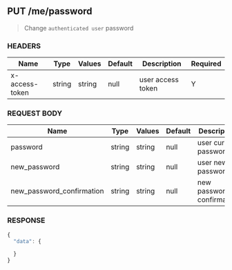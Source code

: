 ## **PUT** /me/password

> Change `authenticated user` password

### **HEADERS**

| Name           | Type   | Values  | Default | Description       | Required |
| -------------- | ------ | ------- | ------- | ----------------- | -------- |
| x-access-token | string | string  |  null   | user access token |     Y    |

### **REQUEST BODY**

| Name                      | Type    | Values | Default | Description               | Required |
| ------------------------- | ------  | ------ | ------- | ------------------------- | -------- |
| password                  | string  | string |  null   | user current password     |     Y    |
| new_password              | string  | string |  null   | user new password         |     Y    |
| new_password_confirmation | string  | string |  null   | new password confirmation |     Y    |

### **RESPONSE**

``` js
{
  "data": {
    
  }
}
```